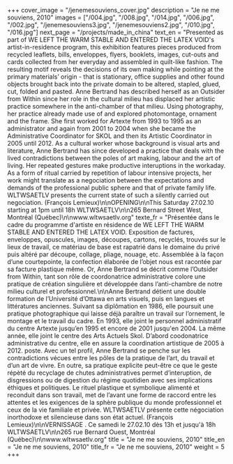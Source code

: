 +++
cover_image = "/jenemesouviens_cover.jpg"
description = "Je ne me souviens, 2010"
images = ["/004.jpg", "/008.jpg", "/014.jpg", "/006.jpg", "/002.jpg", "/jenemesouviens3.jpg", "/jenemesouviens2.jpg", "/010.jpg", "/016.jpg"]
next_page = "/projects/made_in_china"
text_en = "Presented as part of WE LEFT THE WARM STABLE AND ENTERED THE LATEX VOID's artist-in-residence program, this exhibition features pieces produced from recycled leaflets, bills, enveloppes, flyers, booklets, images, cut-outs and cards collected from her everyday and assembled in quilt-like fashion. The resulting motif reveals the decisions of its own making while pointing at the primary materials’ origin - that is stationary, office supplies and other found objects brought back into the private domain to be altered, stapled, glued, cut, folded and pasted. Anne Bertrand has described herself as an Outsider from Within since her role in the cultural milieu has displaced her artistic practice somewhere in the anti-chamber of that milieu. Using photography, her practice already made use of and explored photomontage, ornament and the frame. She first worked for Artexte from 1993 to 1995 as an administrator and again from 2001 to 2004 when she became the Administrative Coordinator for SKOL and then its Artistic Coordinator in 2005 until 2012. As a cultural worker whose background is visual arts and literature, Anne Bertrand has since developed a practice that deals with the lived contradictions between the poles of art making, labour and the art of living. Her repeated gestures make productive interuptions in the workaday. As a form of ritual carried by repetition of labour intensive projects, her work might translate as a negociation between the expectations and demands of the professional public sphere and that of private family life. WLTWSAETLV presents the current state of such a silently carried out negociation. (François Lemieux)\n\nOPENING\n\nThis Saturday 27.02.10 starting at 1pm until 18h WLTWSAETLV\n\n265 Bernard Street West, Montréal (Québec)\n\nwww.wltwsaetlv.org"
texte_fr = "Présentée dans le cadre du programme d'artiste en résidence de WE LEFT THE WARM STABLE AND ENTERED THE LATEX VOID. Exposition de factures, enveloppes, opuscules, images, découpes, cartons, recyclés, trouvés sur le lieux de travail, ce matériau de base est rapatrié dans le domaine du privé puis altéré par découpe, collage, pliage, nouage, etc. Assemblée à la façon d’une courtepointe, la confection élaborée de l’objet nous est racontée par sa facture plastique même. Or, Anne Bertrand se décrit comme l’Outsider from Within, tant son rôle de coordonatrice administrative colore une pratique de création singulière et développée dans l’anti-chambre de notre milieu culturel et professionnel.\n\nAnne Bertrand détient une double formation de l’Université d’Ottawa en arts visuels, puis en langues et littératures anciennes. Suivant sa diplômation en 1986, elle poursuit une pratique photographique qui laisse déjà paraître un travail sur l’ornement, le montage et le travail du cadre. En 1993, elle joint le personnel administratif du centre Artexte jusqu’en 1995 et encore de 2001 jusqu'en 2004. La même année, elle joint le centre des Arts Actuels Skol. D’abord coodonatrice administrative du centre, elle en assure la coordination artistique de 2005 à 2012. poste. Avec un tel profil, Anne Bertrand se penche sur les contradictions vécues entre les pôles de la pratique de l’art, du travail et d’un art de vivre. En outre, sa pratique explicite peut-être ce que le geste répèté du recyclage de chutes administratives permet d’interuption, de disgressions ou de digestion du régime quotidien avec ses implications éthiques et politiques. Le rituel plastique et symbolique alimenté et reconduit dans son travail, met de l’avant une forme de raccord entre les attentes et les exigences de la sphère publique du monde professionnel et ceux de la vie familiale et privée. WLTWSAETLV présente cette négociation inorthodoxe et silencieuse dans son état actuel. (François Lemieux)\n\nVERNISSAGE . Ce samedi le 27.02.10 dès 13h et jusqu'à 18h WLTWSAETLV\n\n265 rue Bernard Ouest, Montréal (Québec)\n\nwww.wltwsaetlv.org"
title = "Je ne me souviens, 2010"
title_en = "Je ne me souviens, 2010"
title_fr = "Je ne me souviens, 2010"
weight = 5
+++
